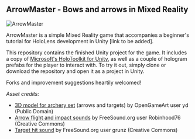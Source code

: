 ArrowMaster - Bows and arrows in Mixed Reality
--

![ArrowMaster](http://i.imgur.com/Op81Byo.png)

ArrowMaster is a simple Mixed Reality game that accompanies a beginner's tutorial for HoloLens development in Unity [link to be added].

This repository contains the finished Unity project for the game. It includes a copy of [Microsoft's HoloToolkit for Unity](https://github.com/Microsoft/HoloToolkit-Unity),
as well as a couple of hologram prefabs for the player to interact with.
To try it out, simply clone or download the repository and open it as a project in Unity.

Forks and improvement suggestions heartily welcomed!



_Asset credits:_
*	[3D model for archery set](https://opengameart.org/content/archery-set) (arrows and targets) by OpenGameArt user yd (Public Domain)
*	[Arrow flight and impact sounds](https://www.freesound.org/people/Robinhood76/sounds/126464/) by FreeSound.org user Robinhood76 (Creative Commons)
*	[Target hit sound](https://www.freesound.org/people/grunz/sounds/109662/) by FreeSound.org user grunz (Creative Commons)
